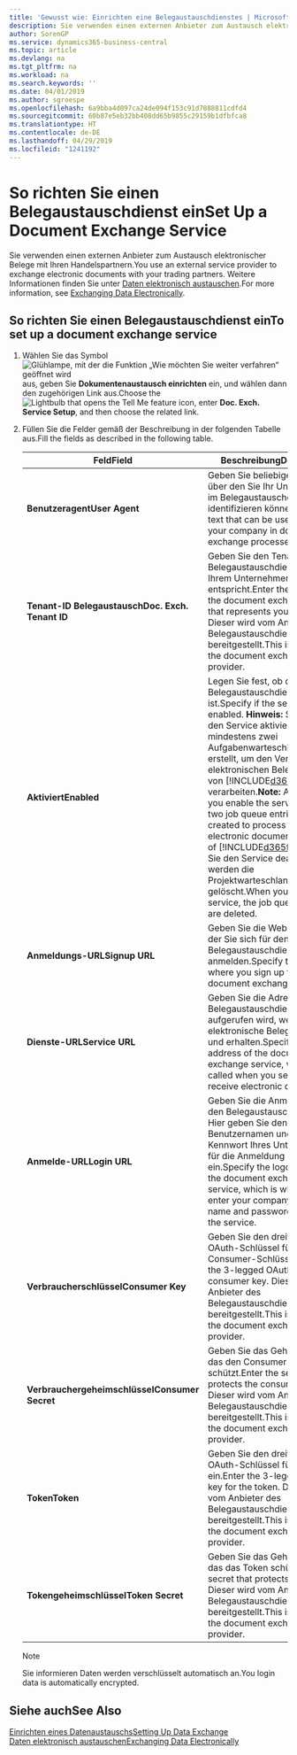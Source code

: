 ```yaml
---
title: 'Gewusst wie: Einrichten eine Belegaustauschdienstes | Microsoft Docs'
description: Sie verwenden einen externen Anbieter zum Austausch elektronischer Belege mit Ihren Handelspartnern.
author: SorenGP
ms.service: dynamics365-business-central
ms.topic: article
ms.devlang: na
ms.tgt_pltfrm: na
ms.workload: na
ms.search.keywords: ''
ms.date: 04/01/2019
ms.author: sgroespe
ms.openlocfilehash: 6a9bba4d097ca24de094f153c91d7888811cdfd4
ms.sourcegitcommit: 60b87e5eb32bb408dd65b9855c29159b1dfbfca8
ms.translationtype: HT
ms.contentlocale: de-DE
ms.lasthandoff: 04/29/2019
ms.locfileid: "1241192"
---
```

# <a name="set-up-a-document-exchange-service"></a><span data-ttu-id="bde3b-103">So richten Sie einen Belegaustauschdienst ein</span><span class="sxs-lookup"><span data-stu-id="bde3b-103">Set Up a Document Exchange Service</span></span>
<span data-ttu-id="bde3b-104">Sie verwenden einen externen Anbieter zum Austausch elektronischer Belege mit Ihren Handelspartnern.</span><span class="sxs-lookup"><span data-stu-id="bde3b-104">You use an external service provider to exchange electronic documents with your trading partners.</span></span> <span data-ttu-id="bde3b-105">Weitere Informationen finden Sie unter [Daten elektronisch austauschen](across-data-exchange.md).</span><span class="sxs-lookup"><span data-stu-id="bde3b-105">For more information, see [Exchanging Data Electronically](across-data-exchange.md).</span></span>  

## <a name="to-set-up-a-document-exchange-service"></a><span data-ttu-id="bde3b-106">So richten Sie einen Belegaustauschdienst ein</span><span class="sxs-lookup"><span data-stu-id="bde3b-106">To set up a document exchange service</span></span>  
1. <span data-ttu-id="bde3b-107">Wählen Sie das Symbol ![Glühlampe, mit der die Funktion „Wie möchten Sie weiter verfahren“ geöffnet wird](media/ui-search/search_small.png "Wie möchten Sie weiter verfahren?") aus, geben Sie **Dokumentenaustausch einrichten** ein, und wählen dann den zugehörigen Link aus.</span><span class="sxs-lookup"><span data-stu-id="bde3b-107">Choose the ![Lightbulb that opens the Tell Me feature](media/ui-search/search_small.png "Tell me what you want to do") icon, enter **Doc. Exch. Service Setup**, and then choose the related link.</span></span>  
2. <span data-ttu-id="bde3b-108">Füllen Sie die Felder gemäß der Beschreibung in der folgenden Tabelle aus.</span><span class="sxs-lookup"><span data-stu-id="bde3b-108">Fill the fields as described in the following table.</span></span>  

    |<span data-ttu-id="bde3b-109">Feld</span><span class="sxs-lookup"><span data-stu-id="bde3b-109">Field</span></span>|<span data-ttu-id="bde3b-110">Beschreibung</span><span class="sxs-lookup"><span data-stu-id="bde3b-110">Description</span></span>|  
    |---------------------------------|---------------------------------------|  
    |<span data-ttu-id="bde3b-111">**Benutzeragent**</span><span class="sxs-lookup"><span data-stu-id="bde3b-111">**User Agent**</span></span>|<span data-ttu-id="bde3b-112">Geben Sie beliebigen Text ein, über den Sie Ihr Unternehmen im Belegaustauschdienst identifizieren können</span><span class="sxs-lookup"><span data-stu-id="bde3b-112">Enter any text that can be used to identify your company in document exchange processes.</span></span>|  
    |<span data-ttu-id="bde3b-113">**Tenant-ID Belegaustausch**</span><span class="sxs-lookup"><span data-stu-id="bde3b-113">**Doc. Exch. Tenant ID**</span></span>|<span data-ttu-id="bde3b-114">Geben Sie den Tenant beim Belegaustauschdienst an, der Ihrem Unternehmen entspricht.</span><span class="sxs-lookup"><span data-stu-id="bde3b-114">Enter the tenant in the document exchange service that represents your company.</span></span> <span data-ttu-id="bde3b-115">Dieser wird vom Anbieter des Belegaustauschdienstes bereitgestellt.</span><span class="sxs-lookup"><span data-stu-id="bde3b-115">This is provided by the document exchange service provider.</span></span>|  
    |<span data-ttu-id="bde3b-116">**Aktiviert**</span><span class="sxs-lookup"><span data-stu-id="bde3b-116">**Enabled**</span></span>|<span data-ttu-id="bde3b-117">Legen Sie fest, ob der Belegaustauschdienst aktiviert ist.</span><span class="sxs-lookup"><span data-stu-id="bde3b-117">Specify if the service is enabled.</span></span> <span data-ttu-id="bde3b-118">**Hinweis:**  Sobald Sie den Service aktivieren, werden mindestens zwei Aufgabenwarteschlangenposten erstellt, um den Verkehr von elektronischen Belegen zu und von [!INCLUDE[d365fin](includes/d365fin_md.md)] zu verarbeiten.</span><span class="sxs-lookup"><span data-stu-id="bde3b-118">**Note:**  As soon as you enable the service, at least two job queue entries are created to process the traffic of electronic documents in and out of [!INCLUDE[d365fin](includes/d365fin_md.md)].</span></span> <span data-ttu-id="bde3b-119">Wenn Sie den Service deaktivieren, werden die Projektwarteschlangenposten gelöscht.</span><span class="sxs-lookup"><span data-stu-id="bde3b-119">When you disable the service, the job queue entries are deleted.</span></span>|  
    |<span data-ttu-id="bde3b-120">**Anmeldungs-URL**</span><span class="sxs-lookup"><span data-stu-id="bde3b-120">**Signup URL**</span></span>|<span data-ttu-id="bde3b-121">Geben Sie die Webseite an, auf der Sie sich für den Belegaustauschdienst anmelden.</span><span class="sxs-lookup"><span data-stu-id="bde3b-121">Specify the web page where you sign up for the document exchange service.</span></span>|  
    |<span data-ttu-id="bde3b-122">**Dienste-URL**</span><span class="sxs-lookup"><span data-stu-id="bde3b-122">**Service URL**</span></span>|<span data-ttu-id="bde3b-123">Geben Sie die Adresse des Belegaustauschdienst an, die aufgerufen wird, wenn Sie elektronische Belege versenden und erhalten.</span><span class="sxs-lookup"><span data-stu-id="bde3b-123">Specify the address of the document exchange service, which will be called when you send and receive electronic documents.</span></span>|  
    |<span data-ttu-id="bde3b-124">**Anmelde-URL**</span><span class="sxs-lookup"><span data-stu-id="bde3b-124">**Login URL**</span></span>|<span data-ttu-id="bde3b-125">Geben Sie die Anmeldeseite für den Belegaustauschdienst an. Hier geben Sie den Benutzernamen und das Kennwort Ihres Unternehmens für die Anmeldung beim Service ein.</span><span class="sxs-lookup"><span data-stu-id="bde3b-125">Specify the logon page for the document exchange service, which is where you enter your company’s user name and password to log on to the service.</span></span>|  
    |<span data-ttu-id="bde3b-126">**Verbraucherschlüssel**</span><span class="sxs-lookup"><span data-stu-id="bde3b-126">**Consumer Key**</span></span>|<span data-ttu-id="bde3b-127">Geben Sie den dreiteiligen OAuth-Schlüssel für den Consumer-Schlüssel ein.</span><span class="sxs-lookup"><span data-stu-id="bde3b-127">Enter the 3-legged OAuth key for the consumer key.</span></span> <span data-ttu-id="bde3b-128">Dieser wird vom Anbieter des Belegaustauschdienstes bereitgestellt.</span><span class="sxs-lookup"><span data-stu-id="bde3b-128">This is provided by the document exchange service provider.</span></span>|  
    |<span data-ttu-id="bde3b-129">**Verbrauchergeheimschlüssel**</span><span class="sxs-lookup"><span data-stu-id="bde3b-129">**Consumer Secret**</span></span>|<span data-ttu-id="bde3b-130">Geben Sie das Geheimnis ein, das den Consumer-Schlüssel schützt.</span><span class="sxs-lookup"><span data-stu-id="bde3b-130">Enter the secret that protects the consumer key.</span></span> <span data-ttu-id="bde3b-131">Dieser wird vom Anbieter des Belegaustauschdienstes bereitgestellt.</span><span class="sxs-lookup"><span data-stu-id="bde3b-131">This is provided by the document exchange service provider.</span></span>|  
    |<span data-ttu-id="bde3b-132">**Token**</span><span class="sxs-lookup"><span data-stu-id="bde3b-132">**Token**</span></span>|<span data-ttu-id="bde3b-133">Geben Sie den dreiteiligen OAuth-Schlüssel für das Token ein.</span><span class="sxs-lookup"><span data-stu-id="bde3b-133">Enter the 3-legged OAuth key for the token.</span></span> <span data-ttu-id="bde3b-134">Dieser wird vom Anbieter des Belegaustauschdienstes bereitgestellt.</span><span class="sxs-lookup"><span data-stu-id="bde3b-134">This is provided by the document exchange service provider.</span></span>|  
    |<span data-ttu-id="bde3b-135">**Tokengeheimschlüssel**</span><span class="sxs-lookup"><span data-stu-id="bde3b-135">**Token Secret**</span></span>|<span data-ttu-id="bde3b-136">Geben Sie das Geheimnis ein, das das Token schützt.</span><span class="sxs-lookup"><span data-stu-id="bde3b-136">Enter the secret that protects the token.</span></span> <span data-ttu-id="bde3b-137">Dieser wird vom Anbieter des Belegaustauschdienstes bereitgestellt.</span><span class="sxs-lookup"><span data-stu-id="bde3b-137">This is provided by the document exchange service provider.</span></span>|  

    > [!NOTE]  
    > <span data-ttu-id="bde3b-138">Sie informieren Daten werden verschlüsselt automatisch an.</span><span class="sxs-lookup"><span data-stu-id="bde3b-138">You login data is automatically encrypted.</span></span>

## <a name="see-also"></a><span data-ttu-id="bde3b-139">Siehe auch</span><span class="sxs-lookup"><span data-stu-id="bde3b-139">See Also</span></span>  
[<span data-ttu-id="bde3b-140">Einrichten eines Datenaustauschs</span><span class="sxs-lookup"><span data-stu-id="bde3b-140">Setting Up Data Exchange</span></span>](across-set-up-data-exchange.md)  
[<span data-ttu-id="bde3b-141">Daten elektronisch austauschen</span><span class="sxs-lookup"><span data-stu-id="bde3b-141">Exchanging Data Electronically</span></span>](across-data-exchange.md)

